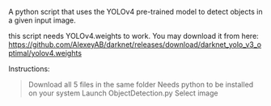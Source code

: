 A python script that uses the YOLOv4 pre-trained model to detect objects in a given input image. 

this script needs YOLOv4.weights to work. You may download it from here: https://github.com/AlexeyAB/darknet/releases/download/darknet_yolo_v3_optimal/yolov4.weights

Instructions: 
> Download all 5 files in the same folder
> Needs python to be installed on your system
> Launch ObjectDetection.py
> Select image 
